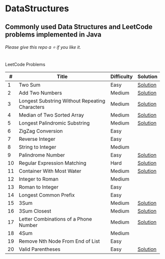 # DataStructures
## Commonly used Data Structures and LeetCode problems implemented in Java

######  Please give this repo a :star: if you like it. 

LeetCode Problems

\# | Title | Difficulty | Solution
---|---|---|---
1 | Two Sum | Easy | [Solution](src/main/java/problems/arrays/LC01TwoSum.java)
2 | Add Two Numbers | Medium | [Solution](src/main/java/problems/list/LC02AddTwoNumbers.java)
3 | Longest Substring Without Repeating Characters | Medium | [Solution](src/main/java/problems/slidingWindow/LC03LongestSubstringWithoutRepeatingCharacters.java)
4 | Median of Two Sorted Array | Medium | [Solution](src/main/java/problems/arrays/LC04MedianOfTwoSortedArrays.java)
5 | Longest Palindromic Substring | Medium | [Solution](src/main/java/problems/dp/LC05LongestPalindromicSubstring.java)
6 | ZigZag Conversion | Easy | 
7 | Reverse Integer | Easy |
8 | String to Integer | Medium |
9 | Palindrome Number | Easy | [Solution](src/main/java/problems/others/LC09PalindromeNumber.java)
10 | Regular Expression Matching | Hard | [Solution](src/main/java/problems/dp/LC06RegularExpressionMatching.java)
11 | Container With Most Water | Medium | [Solution](src/main/java/problems/greedy/LC11ContainerWithMostWater.java)
12 | Integer to Roman | Medium | 
13 | Roman to Integer | Easy | 
14 | Longest Common Prefix | Easy | 
15 | 3Sum | Medium | [Solution](src/main/java/problems/arrays/LC15Problem3Sum.java)
16 | 3Sum Closest | Medium | [Solution](src/main/java/problems/arrays/LC16Problem3SumClosest.java)
17 | Letter Combinations of a Phone Number | Medium | [Solution](src/main/java/problems/backtracking/LC17MobilePhoneDigitWordCombinations.java)
18 | 4Sum | Medium | 
19 | Remove Nth Node From End of List | Easy | 
20 | Valid Parentheses | Easy | [Solution](src/main/java/problems/stack/LC20ValidParantheses.java)
